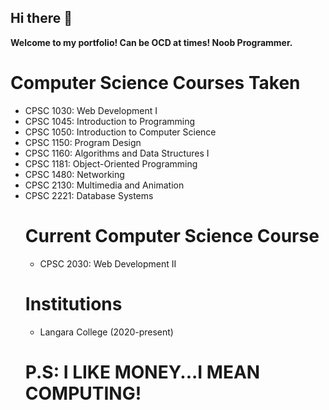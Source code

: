 ## Hi there 👋

<!--

**Here are some ideas to get you started:**

🙋‍♀️ A short introduction - what is your organization all about?
🌈 Contribution guidelines - how can the community get involved?
👩‍💻 Useful resources - where can the community find your docs? Is there anything else the community should know?
🍿 Fun facts - what does your team eat for breakfast?
🧙 Remember, you can do mighty things with the power of [Markdown](https://docs.github.com/github/writing-on-github/getting-started-with-writing-and-formatting-on-github/basic-writing-and-formatting-syntax)
-->

<b>
  <p>Welcome to my portfolio! Can be OCD at times! Noob Programmer.</p>
</b>

# Computer Science Courses Taken
<ul>
  <li>CPSC 1030: Web Development I</li>
  <li>CPSC 1045: Introduction to Programming</li>
  <li>CPSC 1050: Introduction to Computer Science</li>
  <li>CPSC 1150: Program Design</li>
  <li>CPSC 1160: Algorithms and Data Structures I</li>
  <li>CPSC 1181: Object-Oriented Programming</li>
  <li>CPSC 1480: Networking</li>
  <li>CPSC 2130: Multimedia and Animation</li>
  <li>CPSC 2221: Database Systems</li>
</li>

# Current Computer Science Course
<ul>
  <li>CPSC 2030: Web Development II</li>
</ul>

# Institutions
<ul>
  <li>Langara College (2020-present)</li>
</ul>

# P.S: I LIKE MONEY...I MEAN COMPUTING!
